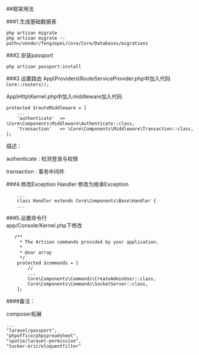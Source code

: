 ##框架用法

###1.生成基础数据表
``` 
php artisan migrate
php artisan migrate --path=/vendor/fengzepei/core/Core/Databases/migrations
```

###2.安装passport
```
php artisan passport:install
```

###3.设置路由
App\Providers\RouteServiceProvider.php中加入代码
```  Core::routers(); ```

App\Http\Kernel.php中加入middleware加入代码

    protected $routeMiddleware = [
        ...
        'authenticate'  => \Core\Components\Middleware\Authenticate::class,
        'transaction'   => \Core\Components\Middleware\Transaction::class,
    ];
    
描述：

authenticate : 检测登录与权限

transaction : 事务中间件

###4.修改Exception Handler
 修改为继承Exception
 
        ...
        class Handler extends Core\Components\Base\Handler {
        ...
        
###5.设置命令行  
app/Console/Kernel.php下修改

```
   /**
     * The Artisan commands provided by your application.
     *
     * @var array
     */
    protected $commands = [
        //
        ...
        Core\Components\Commands\CreateAdminUser::class,
        Core\Components\Commands\SocketServer::class,
    ];
```      
        
####备注：

composer拓展

    ...
    "laravel/passport",
    "phpoffice/phpspreadsheet",
    "spatie/laravel-permission",
    "tucker-eric/eloquentfilter"